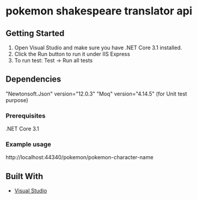# pokemon shakespeare translator api

## Getting Started
1. Open Visual Studio and make sure you have .NET Core 3.1 installed.
2. Click the Run button to run it under IIS Express
3. To run test: Test -> Run all tests

## Dependencies
"Newtonsoft.Json" version="12.0.3" 
"Moq" version="4.14.5" (for Unit test purpose)

### Prerequisites
.NET Core 3.1


### Example usage
http://localhost:44340/pokemon/pokemon-character-name

## Built With

* [Visual Studio](https://visualstudio.microsoft.com/vs/community/) 
